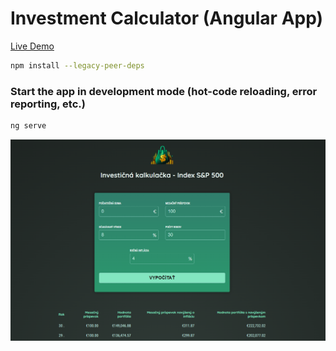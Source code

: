 # Investment Calculator (Angular App)

[Live Demo](https://lemonrick.github.io/investment-calculator/)

```bash
npm install --legacy-peer-deps
```

### Start the app in development mode (hot-code reloading, error reporting, etc.)
```bash
ng serve
```

<p>
<img src="img/1.png" width="600"/>
</p>
